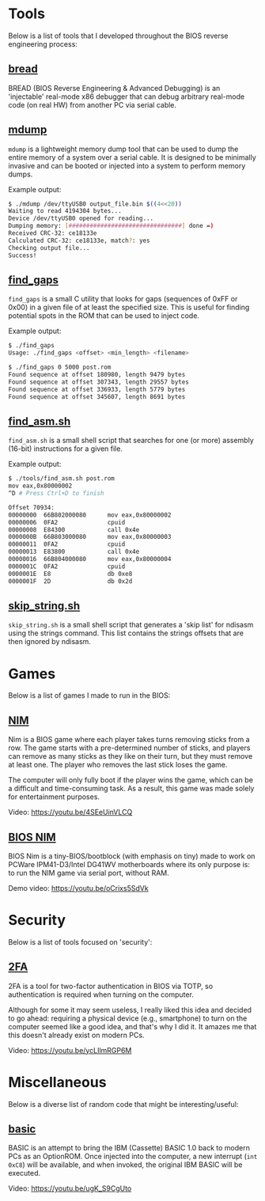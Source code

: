 # Tools
Below is a list of tools that I developed throughout the BIOS reverse engineering process:

## [bread](https://github.com/Theldus/bread)
BREAD (BIOS Reverse Engineering & Advanced Debugging) is an 'injectable' real-mode x86
debugger that can debug arbitrary real-mode code (on real HW) from another PC via serial
cable.

## [mdump](https://github.com/Theldus/AMI_BIOS_CodeInjection/tree/main/tools/mdump)
`mdump` is a lightweight memory dump tool that can be used to dump the entire memory of
a system over a serial cable. It is designed to be minimally invasive and can be booted
or injected into a system to perform memory dumps.

Example output:
```bash
$ ./mdump /dev/ttyUSB0 output_file.bin $((4<<20))
Waiting to read 4194304 bytes...
Device /dev/ttyUSB0 opened for reading...
Dumping memory: [################################] done =)
Received CRC-32: ce18133e
Calculated CRC-32: ce18133e, match?: yes
Checking output file...
Success!
```

## [find_gaps](https://github.com/Theldus/AMI_BIOS_CodeInjection/tree/main/tools/find_gaps)
`find_gaps` is a small C utility that looks for gaps (sequences of 0xFF or 0x00) in a given
file of at least the specified size. This is useful for finding potential spots in the ROM
that can be used to inject code.

Example output:
```bash
$ ./find_gaps
Usage: ./find_gaps <offset> <min_length> <filename>

$ ./find_gaps 0 5000 post.rom
Found sequence at offset 180980, length 9479 bytes
Found sequence at offset 307343, length 29557 bytes
Found sequence at offset 336933, length 5779 bytes
Found sequence at offset 345607, length 8691 bytes
```

## [find_asm.sh](https://github.com/Theldus/AMI_BIOS_CodeInjection/blob/main/tools/find_asm.sh)
`find_asm.sh` is a small shell script that searches for one (or more) assembly (16-bit) instructions
for a given file.

Example output:
```bash
$ ./tools/find_asm.sh post.rom
mov eax,0x80000002
^D # Press Ctrl+D to finish

Offset 70934:
00000000  66B802000080      mov eax,0x80000002
00000006  0FA2              cpuid
00000008  E84300            call 0x4e
0000000B  66B803000080      mov eax,0x80000003
00000011  0FA2              cpuid
00000013  E83800            call 0x4e
00000016  66B804000080      mov eax,0x80000004
0000001C  0FA2              cpuid
0000001E  E8                db 0xe8
0000001F  2D                db 0x2d
```

## [skip_string.sh](https://github.com/Theldus/AMI_BIOS_CodeInjection/blob/main/tools/skip_strings.sh)
`skip_string.sh` is a small shell script that generates a 'skip list' for ndisasm using the strings
command. This list contains the strings offsets that are then ignored by ndisasm.

# Games
Below is a list of games I made to run in the BIOS:

## [NIM](https://github.com/Theldus/AMI_BIOS_CodeInjection/tree/main/tools/nim)
Nim is a BIOS game where each player takes turns removing sticks from a row. The game
starts with a pre-determined number of sticks, and players can remove as many sticks as they like
on their turn, but they must remove at least one. The player who removes the last stick loses
the game.

The computer will only fully boot if the player wins the game, which can be a difficult and
time-consuming task. As a result, this game was made solely for entertainment purposes.

Video: https://youtu.be/4SEeUinVLCQ

## [BIOS NIM](https://github.com/Theldus/AMI_BIOS_CodeInjection/tree/main/tools/bios_nim)
BIOS Nim is a tiny-BIOS/bootblock (with emphasis on tiny) made to work on PCWare IPM41-D3/Intel
DG41WV motherboards where its only purpose is: to run the NIM game via serial port, without RAM.

Demo video: https://youtu.be/oCrixs5SdVk

# Security
Below is a list of tools focused on 'security':

## [2FA](https://github.com/Theldus/AMI_BIOS_CodeInjection/tree/main/tools/2fa)
2FA is a tool for two-factor authentication in BIOS via TOTP, so authentication is required when
turning on the computer.

Although for some it may seem useless, I really liked this idea and decided to go ahead: requiring
a physical device (e.g., smartphone) to turn on the computer seemed like a good idea, and that's why
I did it. It amazes me that this doesn't already exist on modern PCs.

Video: https://youtu.be/ycLIlmRGP6M

# Miscellaneous
Below is a diverse list of random code that might be interesting/useful:

## [basic](https://github.com/Theldus/AMI_BIOS_CodeInjection/tree/main/tools/basic)
BASIC is an attempt to bring the IBM (Cassette) BASIC 1.0 back to modern PCs as an OptionROM.
Once injected into the computer, a new interrupt (`int 0xC8`) will be available, and when invoked,
the original IBM BASIC will be executed.

Video: https://youtu.be/ugK_S9CgUto
